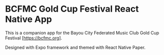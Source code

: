 # BCFMC Gold Cup Festival React Native App

This is a companion app for the Bayou City Federated Music Club Gold Cup Festival [https://bcfmc.org].

Designed with Expo framework and themed with React Native Paper.